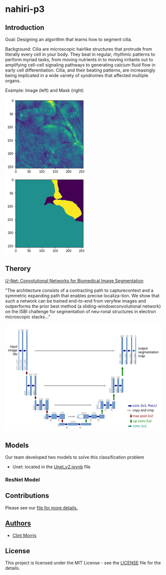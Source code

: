 # nahiri-p3

## Introduction

Goal: Designing an algorithm that learns how to segment cilia. 

Background: Cilia are microscopic hairlike structures that protrude from literally every cell in your body. They beat
in regular, rhythmic patterns to perform myriad tasks, from moving nutrients in to moving irritants out to amplifying
cell-cell signaling pathways to generating calcium fluid flow in early cell differentiation. Cilia, and their beating
patterns, are increasingly being implicated in a wide variety of syndromes that affected multiple organs.

Example: Image (left) and Mask (right)

![](figures/img.png) ![](figures/mask.png)



## Therory

<a href= "https://arxiv.org/pdf/1505.04597.pdf">U-Net: Convolutional Networks for Biomedical Image Segmentation</a>


"The  architecture  consists  of  a  contracting  path  to  capturecontext and a symmetric expanding path that enables precise localiza-tion. We show that such a network can be trained end-to-end from veryfew  images  and  outperforms  the  prior  best  method  (a  sliding-windowconvolutional network) on the ISBI challenge for segmentation of neu-ronal  structures  in  electron  microscopic  stacks..."



![](figures/unet.png)



## Models
Our team developed two models to solve this classification problem

* Unet: located in the <a href= "https://github.com/dsp-uga/nahiri-p3/blob/main/Unet_v2.ipynb">Unet_v2.ipynb</a> file



### ResNet Model

## Contributions
Please see our <a href= "https://github.com/dsp-uga/nahiri-p3/blob/main/Contributors.md"> file for more details.

## Authors 
<ul> <li><a href= "https://github.com/clint_kristopher_morris"> Clint Morris</a></li></ul>

## License
This project is licensed under the MIT License - see the <a href="">LICENSE</a> file for the details.
